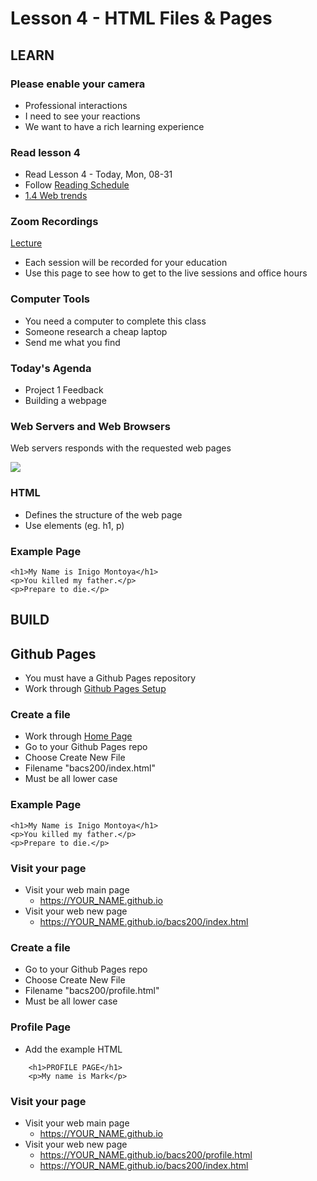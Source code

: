 # Lesson 4 - HTML Files & Pages

## LEARN

### Please enable your camera
* Professional interactions
* I need to see your reactions
* We want to have a rich learning experience


### Read lesson 4

* Read Lesson 4 - Today, Mon, 08-31
* Follow [Reading Schedule](/course/bacs200/docs/ZybooksReading)
* [1.4 Web trends](https://learn.zybooks.com/zybook/UNCOBACS200SeamanFall2020/chapter/1/section/4)
 

### Zoom Recordings

<a href="/course/bacs200/docs/ZoomLectures" class="unc-button">Lecture</a>

* Each session will be recorded for your education
* Use this page to see how to get to the live sessions and office hours


### Computer Tools
* You need a computer to complete this class
* Someone research a cheap laptop
* Send me what you find


### Today's Agenda
* Project 1 Feedback
* Building a webpage


### Web Servers and Web Browsers
Web servers responds with the requested web pages

![](img/WebServer.png)


### HTML
* Defines the structure of the web page
* Use elements (eg.  h1, p)


### Example Page

    <h1>My Name is Inigo Montoya</h1>
    <p>You killed my father.</p>
    <p>Prepare to die.</p>


## BUILD

## Github Pages
* You must have a Github Pages repository
* Work through [Github Pages Setup](../docs/GithubPages)


### Create a file
* Work through [Home Page](../docs/HomePage)
* Go to your Github Pages repo
* Choose Create New File
* Filename "bacs200/index.html"
* Must be all lower case


### Example Page

    <h1>My Name is Inigo Montoya</h1>
    <p>You killed my father.</p>
    <p>Prepare to die.</p>


### Visit your page
* Visit your web main page
    * https://YOUR_NAME.github.io
* Visit your web new page
    * https://YOUR_NAME.github.io/bacs200/index.html



### Create a file
* Go to your Github Pages repo
* Choose Create New File
* Filename "bacs200/profile.html"
* Must be all lower case


### Profile Page
* Add the example HTML

```
    <h1>PROFILE PAGE</h1>
    <p>My name is Mark</p>
```  


### Visit your page
* Visit your web main page
    * https://YOUR_NAME.github.io
* Visit your web new page
    * https://YOUR_NAME.github.io/bacs200/profile.html
    * https://YOUR_NAME.github.io/bacs200/index.html



